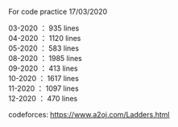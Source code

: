 For code practice
17/03/2020

03-2020 ： 935  lines  
04-2020 ： 1120 lines  
05-2020 ： 583  lines  
08-2020 ： 1985 lines  
09-2020 ： 413  lines  
10-2020 ： 1617  lines  
11-2020 ： 1097  lines  
12-2020 ： 470  lines  
  
codeforces: https://www.a2oj.com/Ladders.html
